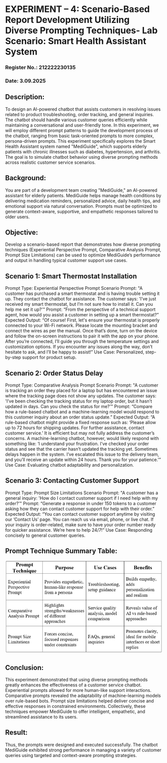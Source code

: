 # EXPERIMENT – 4: Scenario-Based Report Development Utilizing Diverse Prompting Techniques- Lab Scenario: Smart Health Assistant System
### Register No.: 212222230135
### Date: 3.09.2025

## Description:
To design an AI-powered chatbot that assists customers in resolving issues related to product troubleshooting, order tracking, and general inquiries. The chatbot should handle various customer queries efficiently while maintaining a conversational and user-friendly tone. In this experiment, we will employ different prompt patterns to guide the development process of the chatbot, ranging from basic task-oriented prompts to more complex, persona-driven prompts.
This experiment specifically explores the Smart Health Assistant system named "MediGuide", which supports elderly patients with chronic illnesses such as diabetes, hypertension, and arthritis. The goal is to simulate chatbot behavior using diverse prompting methods across realistic customer service scenarios.

## Background:
You are part of a development team creating "MediGuide," an AI-powered assistant for elderly patients. MediGuide helps manage health conditions by delivering medication reminders, personalized advice, daily health tips, and emotional support via natural conversation. Prompts must be optimized to generate context-aware, supportive, and empathetic responses tailored to older users.

## Objective:
Develop a scenario-based report that demonstrates how diverse prompting techniques (Experiential Perspective Prompt, Comparative Analysis Prompt, Prompt Size Limitations) can be used to optimize MediGuide’s performance and output in handling typical customer support use cases.


## Scenario 1: Smart Thermostat Installation
Prompt Type: Experiential Perspective Prompt
Scenario Prompt:
"A customer has purchased a smart thermostat and is having trouble setting it up. They contact the chatbot for assistance. The customer says: 'I’ve just received my smart thermostat, but I’m not sure how to install it. Can you help me set it up?'"
Prompt:
“From the perspective of a technical support agent, how would you assist a customer in setting up a smart thermostat?”
Expected Output:
“Of course! First, let's ensure your thermostat is properly connected to your Wi-Fi network. Please locate the mounting bracket and connect the wires as per the manual. Once that’s done, turn on the device and follow the on-screen instructions to pair it with the app on your phone. After you’re connected, I’ll guide you through the temperature settings and customization options. If you encounter any issues along the way, don’t hesitate to ask, and I’ll be happy to assist!”
Use Case: Personalized, step-by-step support for product setup.

## Scenario 2: Order Status Delay
Prompt Type: Comparative Analysis Prompt
Scenario Prompt:
"A customer is tracking an order they placed for a laptop but has encountered an issue where the tracking page does not show any updates. The customer says: 'I’ve been checking the tracking status for my laptop order, but it hasn’t updated in days. Can you check the status for me?'"
Prompt:
“Compare how a rule-based chatbot and a machine-learning model would respond to this customer inquiry about an order status update.”
Expected Output:
“A rule-based chatbot might provide a fixed response such as: ‘Please allow up to 72 hours for shipping updates. For further assistance, contact customer service.’ It is efficient but may not fully address the customer’s concerns. A machine-learning chatbot, however, would likely respond with something like: ‘I understand your frustration. I’ve checked your order status and see that the carrier hasn’t updated the tracking yet. Sometimes delays happen in the system. I’ve escalated this issue to the delivery team, and you’ll receive an update within 24 hours. Thank you for your patience.’”
Use Case: Evaluating chatbot adaptability and personalization.

## Scenario 3: Contacting Customer Support
Prompt Type: Prompt Size Limitations
Scenario Prompt:
"A customer has a general inquiry: 'How do I contact customer support if I need help with my order?'"
Prompt:
“Generate a response in under 150 tokens to a customer asking how they can contact customer support for help with their order.”
Expected Output:
“You can contact customer support anytime by visiting our ‘Contact Us’ page. You can reach us via email, phone, or live chat. If your inquiry is order-related, make sure to have your order number ready for quicker assistance. We’re here to help 24/7!”
Use Case: Responding concisely to general customer queries.

## Prompt Technique Summary Table:

![image alt](https://github.com/Ajay-Joshua-M/Prompt-Engineering-4.1/blob/dad31e6d787f89de562e2d29f8d224385d751b8b/Screenshot%202025-05-26%20075100.png)

## Conclusion:
This experiment demonstrated that using diverse prompting methods greatly enhances the effectiveness of a customer service chatbot. Experiential prompts allowed for more human-like support interactions. Comparative prompts revealed the adaptability of machine-learning models over rule-based bots. Prompt size limitations helped deliver concise and effective responses in constrained environments. Collectively, these techniques empower MediGuide to offer intelligent, empathetic, and streamlined assistance to its users.

## Result:
Thus, the prompts were designed and executed successfully. The chatbot MediGuide exhibited strong performance in managing a variety of customer queries using targeted and context-aware prompting strategies.






